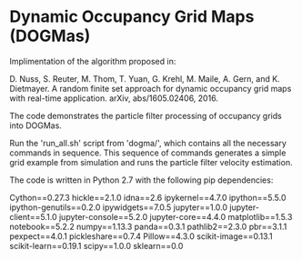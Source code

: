 # Dynamic Occupancy Grid Maps (DOGMas)

Implimentation of the algorithm proposed in:

D. Nuss, S. Reuter, M. Thom, T. Yuan, G. Krehl, M. Maile, A. Gern, and K. Dietmayer. A
random finite set approach for dynamic occupancy grid maps with real-time application. arXiv,
abs/1605.02406, 2016.

The code demonstrates the particle filter processing of occupancy grids into DOGMas.

Run the 'run_all.sh' script from 'dogma/', which contains all the necessary commands in sequence. This sequence of commands generates a simple grid example from simulation and runs the particle filter velocity estimation.

The code is written in Python 2.7 with the following pip dependencies:

Cython==0.27.3
hickle==2.1.0
idna==2.6
ipykernel==4.7.0
ipython==5.5.0
ipython-genutils==0.2.0
ipywidgets==7.0.5
jupyter==1.0.0
jupyter-client==5.1.0
jupyter-console==5.2.0
jupyter-core==4.4.0
matplotlib==1.5.3
notebook==5.2.2
numpy==1.13.3
panda==0.3.1
pathlib2==2.3.0
pbr==3.1.1
pexpect==4.0.1
pickleshare==0.7.4
Pillow==4.3.0
scikit-image==0.13.1
scikit-learn==0.19.1
scipy==1.0.0
sklearn==0.0
